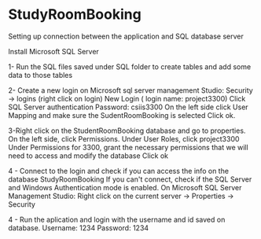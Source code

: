 # StudyRoomBooking

Setting up connection between the application and SQL database server

Install Microsoft SQL Server

1- Run the SQL files saved under SQL folder to create tables and add some data to those tables
	
2- Create a new login on Microsoft sql server management Studio: 
	Security -> logins (right click on login)
	New Login ( login name: project3300)
	Click SQL Server authentication
	Password: csiis3300
	On the left side click User Mapping and make sure the SudentRoomBooking is selected
	Click ok.

 3-Right click on the StudentRoomBooking database and go to properties.
	On the left side, click Permissions.
	Under User Roles, click project3300
	Under Permissions for 3300, grant the necessary permissions that we will need to
	 access and modify the database
	Click ok

4 - Connect to the login and check if you can access the info on the database StudyRoomBooking
	If you can't connect, check if the SQL Server and Windows Authentication mode is enabled.
		On Microsoft SQL Server Management Studio:
		Right click on the current server -> Properties -> Security 

4 - Run the aplication and login with the username and id saved on database.
	Username: 1234
	Password: 1234
